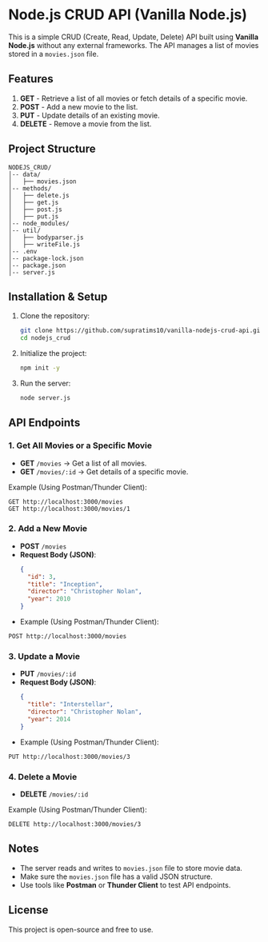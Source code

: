 # Node.js CRUD API (Vanilla Node.js)

This is a simple CRUD (Create, Read, Update, Delete) API built using **Vanilla Node.js** without any external frameworks. The API manages a list of movies stored in a `movies.json` file.

## Features
1. **GET** - Retrieve a list of all movies or fetch details of a specific movie.
2. **POST** - Add a new movie to the list.
3. **PUT** - Update details of an existing movie.
4. **DELETE** - Remove a movie from the list.

## Project Structure
```
NODEJS_CRUD/
│-- data/
│   ├── movies.json
│-- methods/
│   ├── delete.js
│   ├── get.js
│   ├── post.js
│   ├── put.js
│-- node_modules/
│-- util/
│   ├── bodyparser.js
│   ├── writeFile.js
│-- .env
│-- package-lock.json
│-- package.json
│-- server.js
```

## Installation & Setup
1. Clone the repository:
   ```sh
   git clone https://github.com/supratims10/vanilla-nodejs-crud-api.git
   cd nodejs_crud
   ```
2. Initialize the project:
   ```sh
   npm init -y
   ```
3. Run the server:
   ```sh
   node server.js
   ```

## API Endpoints

### 1. Get All Movies or a Specific Movie
- **GET** `/movies` → Get a list of all movies.
- **GET** `/movies/:id` → Get details of a specific movie.

Example (Using Postman/Thunder Client):
```
GET http://localhost:3000/movies
GET http://localhost:3000/movies/1
```

### 2. Add a New Movie
- **POST** `/movies`
- **Request Body (JSON)**:
  ```json
  {
    "id": 3,
    "title": "Inception",
    "director": "Christopher Nolan",
    "year": 2010
  }
  ```
- Example (Using Postman/Thunder Client):
```
POST http://localhost:3000/movies
```

### 3. Update a Movie
- **PUT** `/movies/:id`
- **Request Body (JSON)**:
  ```json
  {
    "title": "Interstellar",
    "director": "Christopher Nolan",
    "year": 2014
  }
  ```
- Example (Using Postman/Thunder Client):
```
PUT http://localhost:3000/movies/3
```

### 4. Delete a Movie
- **DELETE** `/movies/:id`

Example (Using Postman/Thunder Client):
```
DELETE http://localhost:3000/movies/3
```

## Notes
- The server reads and writes to `movies.json` file to store movie data.
- Make sure the `movies.json` file has a valid JSON structure.
- Use tools like **Postman** or **Thunder Client** to test API endpoints.

## License
This project is open-source and free to use.
